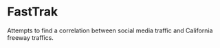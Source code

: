 # FastTrak
 Attempts to find a correlation between social media traffic and California freeway traffics.
